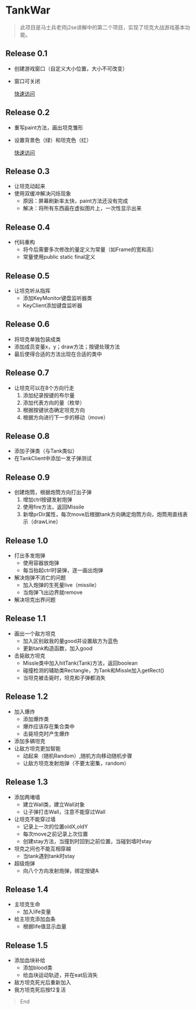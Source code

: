 # TankWar
> 此项目是马士兵老师j2se讲解中的第二个项目，实现了坦克大战游戏基本功能。
## Release 0.1
- 创建游戏窗口（自定义大小位置，大小不可改变）
- 窗口可关闭

  [快速访问](https://github.com/1298630983/TankWar/tree/820bd50ea73df174b1e2baf7856ce82c6387ec6b)
## Release 0.2
- 重写paint方法，画出坦克雏形
- 设置背景色（绿）和坦克色（红）

  [快速访问](https://github.com/1298630983/TankWar/tree/6ce11fc005e38357b4faffab96d71de261f41323)
## Release 0.3
- 让坦克动起来
- 使用双缓冲解决闪烁现象
  - 原因：屏幕刷新率太快，paint方法还没有完成
  - 解决：将所有东西画在虚拟图片上，一次性显示出来
## Release 0.4
- 代码重构
  - 将今后需要多次修改的量定义为常量（如Frame的宽和高） 
  - 常量使用public static final定义
## Release 0.5
- 让坦克听从指挥
  - 添加KeyMonitor键盘监听器类
  - KeyClient添加键盘监听器
## Release 0.6
- 将坦克单独包装成类
- 添加成员变量x，y；draw方法；按键处理方法
- 最后使得合适的方法出现在合适的类中
## Release 0.7
- 让坦克可以在8个方向行走
  1. 添加纪录按键的布尔量
  2. 添加代表方向的量（枚举）
  3. 根据按键状态确定坦克方向
  4. 根据方向进行下一步的移动（move）
## Release 0.8
- 添加子弹类（与Tank类似）
- 在TankClient中添加一发子弹测试
## Release 0.9
- 创建炮筒，根据炮筒方向打出子弹
  1. 增加ctrl按键发射炮弹
  2. 使用fire方法，返回Missile
  3. 新增prDir属性，每次move后根据tank方向确定炮筒方向，炮筒用直线表示（drawLine）
## Release 1.0
- 打出多发炮弹
  - 使用容器放炮弹
  - 每当抬起ctrl时装弹，逐一画出炮弹
- 解决炮弹不消亡的问题
  - 加入炮弹的生死量live（missile）
  - 当炮弹飞出边界就remove
- 解决坦克出界问题
## Release 1.1
- 画出一个敌方坦克
  - 加入区别敌我的量good并设置敌方为蓝色
  - 更新tank构造函数，加入good
- 击毙敌方坦克
  - Missle类中加入hitTank(Tank)方法，返回boolean
  - 碰撞检测的辅助类Rectangle，为Tank和Missle加入getRect()
  - 当坦克被击毙时，坦克和子弹都消失
## Release 1.2
- 加入爆炸
  - 添加爆炸类
  - 爆炸应该存在集合类中
  - 击毙坦克时产生爆炸
- 添加多辆坦克
- 让敌方坦克更加智能
  - 动起来（随机Random）,随机方向移动随机步骤
  - 让敌方坦克发射炮弹（不要太密集，random）
## Release 1.3
- 添加两堵墙
  - 建立Wall类，建立Wall对象
  - 让子弹打击Wall，注意不能穿过Wall
- 让坦克不能穿过墙
  - 记录上一次的位置oldX,oldY
  - 每次move之前记录上次位置
  - 创建stay方法，当撞到时回到之前位置，当碰到墙时stay
- 坦克之间也不能互相穿越
  - 当tank遇到tank时stay
- 超级炮弹
  - 向八个方向发射炮弹，绑定按键A
## Release 1.4
- 主坦克生命
  - 加入life变量
- 给主坦克添加血条
  - 根据life值显示血量
## Release 1.5
- 添加血块补给
  - 添加blood类
  - 给血块运动轨迹，并在eat后消失
- 敌方坦克死光后重新加入
- 我方坦克死后按f2复活

> End